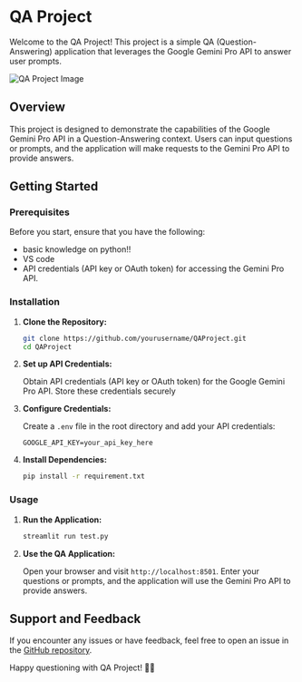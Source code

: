 # QA Project

Welcome to the QA Project! This project is a simple QA (Question-Answering) application that leverages the Google Gemini Pro API to answer user prompts.

![QA Project Image](C:\Users\deepa\Downloads\QA_repo_pto)

## Overview

This project is designed to demonstrate the capabilities of the Google Gemini Pro API in a Question-Answering context. Users can input questions or prompts, and the application will make requests to the Gemini Pro API to provide answers.

## Getting Started

### Prerequisites

Before you start, ensure that you have the following:
- basic knowledge on python!!
- VS code
- API credentials (API key or OAuth token) for accessing the Gemini Pro API.

### Installation

1. **Clone the Repository:**

    ```bash
    git clone https://github.com/yourusername/QAProject.git
    cd QAProject
    ```

2. **Set up API Credentials:**

    Obtain API credentials (API key or OAuth token) for the Google Gemini Pro API. Store these credentials securely 

3. **Configure Credentials:**

    Create a `.env` file in the root directory and add your API credentials:

    ```env
    GOOGLE_API_KEY=your_api_key_here
    ```

4. **Install Dependencies:**

    ```bash
    pip install -r requirement.txt
    ```

### Usage

1. **Run the Application:**

    ```bash
    streamlit run test.py
    ```

2. **Use the QA Application:**

    Open your browser and visit `http://localhost:8501`. Enter your questions or prompts, and the application will use the Gemini Pro API to provide answers.

## Support and Feedback

If you encounter any issues or have feedback, feel free to open an issue in the [GitHub repository](https://github.com/Deepak484sakthi2004/QAProject/).

Happy questioning with QA Project! 🤔🚀
